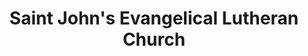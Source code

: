 ---
layout: repo
title: "Saint John's Evangelical Lutheran Church"
id: 14961
permalink: repos/14961/
---